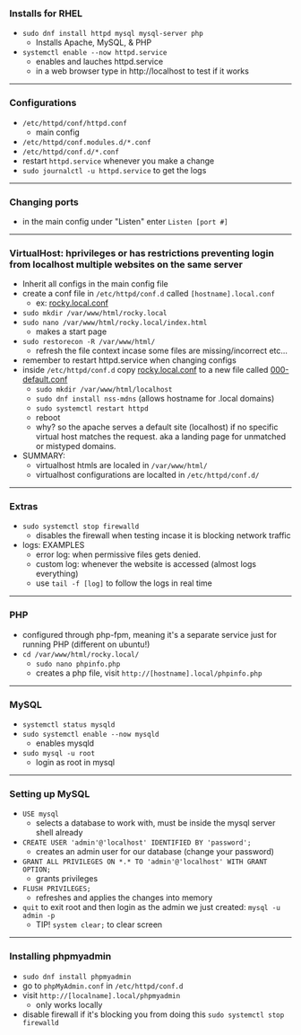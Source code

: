 ### Installs for RHEL
- `sudo dnf install httpd mysql mysql-server php`
  - Installs Apache, MySQL, & PHP
- `systemctl enable --now httpd.service`
  - enables and lauches httpd.service
  - in a web browser type in http://localhost to test if it works
___
### Configurations
- `/etc/httpd/conf/httpd.conf`
  - main config
- `/etc/httpd/conf.modules.d/*.conf`
- `/etc/httpd/conf.d/*.conf`
- restart `httpd.service` whenever you make a change
- `sudo journalctl -u httpd.service` to get the logs
___
### Changing ports
- in the main config under "Listen" enter `Listen [port #]`
___
### VirtualHost: hprivileges or has restrictions preventing login from localhost multiple websites on the same server
- Inherit all configs in the main config file
- create a conf file in `/etc/httpd/conf.d` called `[hostname].local.conf`
  - ex: [rocky.local.conf](/docs/rocky.local.conf)
- `sudo mkdir /var/www/html/rocky.local`
- `sudo nano /var/www/html/rocky.local/index.html`
  - makes a start page
- `sudo restorecon -R /var/www/html/`
  - refresh the file context incase some files are missing/incorrect etc...
- remember to restart httpd.service when changing configs
- inside `/etc/httpd/conf.d` copy [rocky.local.conf](/docs/rocky.local.conf) to a new file called [000-default.conf](/docs/000-default.conf)
  - `sudo mkdir /var/www/html/localhost`
  - `sudo dnf install nss-mdns` (allows hostname for .local domains)
  - `sudo systemctl restart httpd`
  - reboot
  - why? so the apache serves a default site (localhost) if no specific virtual host matches the request. aka a landing page for unmatched or mistyped domains.
- SUMMARY:
  - virtualhost htmls are localed in `/var/www/html/`
  - virtualhost configurations are localted in `/etc/httpd/conf.d/`
___
### Extras
- `sudo systemctl stop firewalld`
  - disables the firewall when testing incase it is blocking network traffic
- logs: EXAMPLES
  - error log: when permissive files gets denied.
  - custom log: whenever the website is accessed (almost logs everything)
  - use `tail -f [log]` to follow the logs in real time
___
### PHP
- configured through php-fpm, meaning it's a separate service just for running PHP (different on ubuntu!)
- `cd /var/www/html/rocky.local/`
  - `sudo nano phpinfo.php`
  - creates a php file, visit `http://[hostname].local/phpinfo.php`
___
### MySQL
- `systemctl status mysqld`
- `sudo systemctl enable --now mysqld`
  - enables mysqld
- `sudo mysql -u root`
  - login as root in mysql
___
### Setting up MySQL
- `USE mysql`
  - selects a database to work with, must be inside the mysql server shell already
- `CREATE USER 'admin'@'localhost' IDENTIFIED BY 'password';`
  - creates an admin user for our database (change your password)
- `GRANT ALL PRIVILEGES ON *.* TO 'admin'@'localhost' WITH GRANT OPTION;`
  - grants privileges
- `FLUSH PRIVILEGES;`
  - refreshes and applies the changes into memory
- `quit` to exit root and then login as the admin we just created: `mysql -u admin -p`
  - TIP! `system clear;` to clear screen
___
### Installing phpmyadmin
- `sudo dnf install phpmyadmin`
- go to `phpMyAdmin.conf` in `/etc/httpd/conf.d`
- visit `http://[localname].local/phpmyadmin`
  - only works locally
- disable firewall if it's blocking you from doing this `sudo systemctl stop firewalld`






